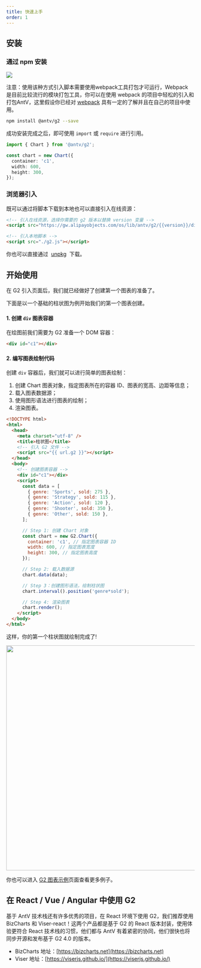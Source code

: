 ```yaml
---
title: 快速上手
order: 1
---
```


## 安装

### 通过 npm 安装

[![](https://img.shields.io/npm/v/@antv/g2.svg?style=flat-square#align=left&display=inline&height=20&originHeight=20&originWidth=80&search=&status=done&width=80#align=left&display=inline&height=20&originHeight=20&originWidth=88&status=done&style=none&width=88)](https://www.npmjs.com/package/@antv/g2)

注意：使用该种方式引入脚本需要使用webpack工具打包才可运行，Webpack 是目前比较流行的模块打包工具，你可以在使用 webpack 的项目中轻松的引入和打包AntV，这里假设你已经对 [webpack](https://webpack.github.io/) 具有一定的了解并且在自己的项目中使用。

```bash
npm install @antv/g2 --save
```

成功安装完成之后，即可使用 `import` 或 `require` 进行引用。

```typescript
import { Chart } from '@antv/g2';

const chart = new Chart({
  container: 'c1',
  width: 600,
  height: 300,
});
```

### 浏览器引入

既可以通过将脚本下载到本地也可以直接引入在线资源：

```html
<!-- 引入在线资源，选择你需要的 g2 版本以替换 version 变量 -->
<script src="https://gw.alipayobjects.com/os/lib/antv/g2/{{version}}/dist/g2.min.js"></script>
```

```html
<!-- 引入本地脚本 -->
<script src="./g2.js"></script>
```

你也可以直接通过  [unpkg](https://unpkg.com/@antv/g2)  下载。

## 开始使用

在 G2 引入页面后，我们就已经做好了创建第一个图表的准备了。

下面是以一个基础的柱状图为例开始我们的第一个图表创建。

#### 1. 创建 `div` 图表容器

在绘图前我们需要为 G2 准备一个 DOM 容器：

```html
<div id="c1"></div>
```

#### 2. 编写图表绘制代码

创建 `div` 容器后，我们就可以进行简单的图表绘制：

1. 创建 Chart 图表对象，指定图表所在的容器 ID、图表的宽高、边距等信息；
1. 载入图表数据源；
1. 使用图形语法进行图表的绘制；
1. 渲染图表。

```html
<!DOCTYPE html>
<html>
  <head>
    <meta charset="utf-8" />
    <title>柱状图</title>
    <!-- 引入 G2 文件 -->
    <script src="{{ url.g2 }}"></script>
  </head>
  <body>
    <!-- 创建图表容器 -->
    <div id="c1"></div>
    <script>
      const data = [
        { genre: 'Sports', sold: 275 },
        { genre: 'Strategy', sold: 115 },
        { genre: 'Action', sold: 120 },
        { genre: 'Shooter', sold: 350 },
        { genre: 'Other', sold: 150 },
      ];

      // Step 1: 创建 Chart 对象
      const chart = new G2.Chart({
        container: 'c1', // 指定图表容器 ID
        width: 600, // 指定图表宽度
        height: 300, // 指定图表高度
      });

      // Step 2: 载入数据源
      chart.data(data);

      // Step 3：创建图形语法，绘制柱状图
      chart.interval().position('genre*sold');

      // Step 4: 渲染图表
      chart.render();
    </script>
  </body>
</html>
```

这样，你的第一个柱状图就绘制完成了!

<img src="https://gw.alipayobjects.com/mdn/rms_2274c3/afts/img/A*8qbLQb7A0loAAAAAAAAAAABkARQnAQ" style="width: 600px;">

你也可以进入 [G2 图表示例](../../examples/gallery)页面查看更多例子。

## 在 React / Vue / Angular 中使用 G2

基于 AntV 技术栈还有许多优秀的项目，在 React 环境下使用 G2，我们推荐使用 BizCharts 和 Viser-react！这两个产品都是基于 G2 的 React 版本封装，使用体验更符合 React 技术栈的习惯，他们都与 AntV 有着紧密的协同，他们很快也将同步开源和发布基于 G2 4.0 的版本。

- BizCharts 地址：[https://bizcharts.net](https://bizcharts.net)
- Viser 地址：[https://viserjs.github.io/](https://viserjs.github.io/)
